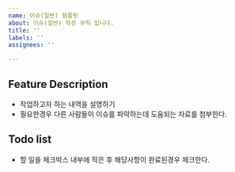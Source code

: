 ```yaml
---
name: 이슈(일반) 템플릿
about: 이슈(일반) 작성 규칙 입니다.
title: ''
labels: ''
assignees: ''

---
```


## **Feature Description**

- 작업하고자 하는 내역을 설명하기
- 필요한경우 다른 사람들이 이슈를 파악하는데 도움되는 자료를 첨부한다.

## **Todo list**

- 할 일을 체크박스 내부에 적은 후 해당사항이 완료된경우 체크한다.
